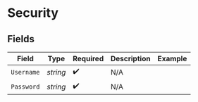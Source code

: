 # Security


## Fields

| Field              | Type               | Required           | Description        | Example            |
| ------------------ | ------------------ | ------------------ | ------------------ | ------------------ |
| `Username`         | *string*           | :heavy_check_mark: | N/A                |                    |
| `Password`         | *string*           | :heavy_check_mark: | N/A                |                    |